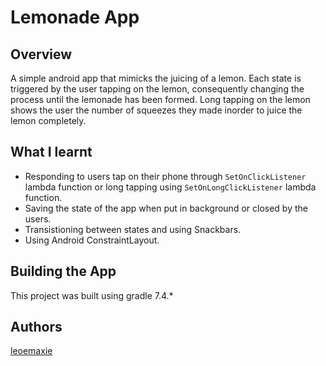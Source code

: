 # Lemonade App

## Overview
A simple android app that mimicks the juicing of a lemon.
Each state is triggered by the user tapping on the lemon, consequently changing the process until the lemonade has been formed.
Long tapping on the lemon shows the user the number of squeezes they made inorder to juice the lemon completely.

## What I learnt
* Responding to users tap on their phone through `SetOnClickListener` lambda function or long tapping using `SetOnLongClickListener` lambda function.
* Saving the state of the app when put in background or closed by the users.
* Transistioning between states and using Snackbars.
* Using Android ConstraintLayout.

## Building the App
This project was built using gradle 7.4.*

## Authors
[leoemaxie](https://github.com/leoemaxie)